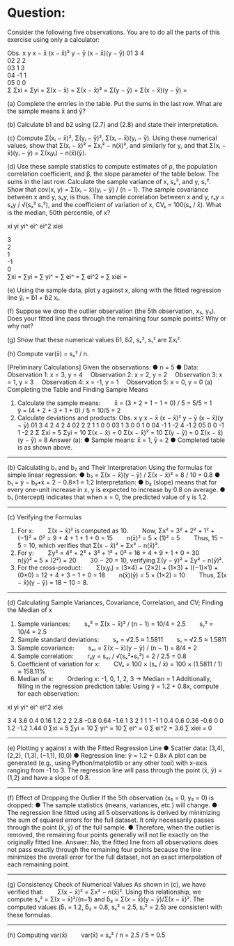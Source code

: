 # Question:

Consider the following five observations. You are to do all the parts of this exercise using only a calculator:

Obs.	x	y	x − x̄	(x − x̄)²	y − ȳ	(x − x̄)(y − ȳ)
01	3	4				
02	2	2				
03	1	3				
04	-1	1				
05	0	0				
Σ	Σxi =	Σyi =	Σ(x − x̄) =	Σ(x − x̄)² =	Σ(y − ȳ) =	Σ(x − x̄)(y − ȳ) =



(a) Complete the entries in the table. Put the sums in the last row. What are the sample means x̄ and ȳ?

(b) Calculate b1 and b2 using (2.7) and (2.8) and state their interpretation.

(c) Compute Σ(xᵢ − x̄)², Σ(yᵢ − ȳ)², Σ(xᵢ − x̄)(yᵢ − ȳ). Using these numerical values, show that 
   Σ(xᵢ − x̄)² = Σxᵢ² − n(x̄)², and similarly for y, and that Σ(xᵢ − x̄)(yᵢ − ȳ) = Σ(xᵢyᵢ) − n(x̄)(ȳ).

(d) Use these sample statistics to compute estimates of ρ, the population correlation coefficient, and β, the slope parameter of the table below. The sums in the last row. Calculate the sample variance of x, sₓ², and y, sᵧ². Show that cov(x, y) = Σ(xᵢ − x̄)(yᵢ − ȳ) / (n − 1).   The sample covariance between x and y, sₓy, is thus. The sample correlation between x and y, rₓy = sₓy / √(sₓ² sᵧ²), and the coefficient of variation of x, CVₓ = 100(sₓ / x̄). What is the median, 50th percentile, of x?


xi
yi
yi^	ei^
ei^2	xiei

3					
2					
1					
-1					
0					
∑xi =	∑yi =	∑ yi^ = 	∑ ei^ = 	∑ ei^2 = 	∑ xiei =



(e) Using the sample data, plot y against x, along with the fitted regression line ŷᵢ = b̂1 + b̂2 xᵢ.

(f) Suppose we drop the outlier observation (the 5th observation, x₅, y₅). Does your fitted line pass through the remaining four sample points? Why or why not?

(g) Show that these numerical values b̂1, b̂2, sₓ², sᵧ² are Σxᵢ².

(h) Compute var(x̄) = sₓ² / n.
















[Preliminary Calculations]
Given the observations:
●	n = 5
●	Data:
 Observation 1: x = 3, y = 4
 Observation 2: x = 2, y = 2
 Observation 3: x = 1, y = 3
 Observation 4: x = -1, y = 1
 Observation 5: x = 0, y = 0
(a) Completing the Table and Finding Sample Means
1.	Calculate the sample means:
  x̄ = (3 + 2 + 1 − 1 + 0) / 5 = 5/5 = 1
  ȳ = (4 + 2 + 3 + 1 + 0) / 5 = 10/5 = 2
2.	Calculate deviations and products:
Obs.	x	y	x − x̄	(x − x̄)²	y − ȳ	(x − x̄)(y − ȳ)
01	3	4	2	4	2	4
02	2	2	1	1	0	0
03	1	3	0	0	1	0
04	-1	1	-2	4	-1	2
05	0	0	-1	1	-2	2
Σ	Σxi
= 5	Σyi
= 10	Σ(x − x̄)
= 0	Σ(x − x̄)²
= 10	Σ(y − ȳ)
= 0	Σ(x − x̄)(y − ȳ)
= 8
Answer (a):
●	Sample means: x̄ = 1, ȳ = 2
●	Completed table is as shown above.
________________________________________
(b) Calculating b₁ and b₂ and Their Interpretation
Using the formulas for simple linear regression:
●	b₂ = Σ(x − x̄)(y − ȳ) / Σ(x − x̄)² = 8 / 10 = 0.8
●	b₁ = ȳ − b₂•x̄ = 2 − 0.8×1 = 1.2
Interpretation:
●	b₂ (slope) means that for every one-unit increase in x, y is expected to increase by 0.8 on average.
●	b₁ (intercept) indicates that when x = 0, the predicted value of y is 1.2.
________________________________________
(c) Verifying the Formulas
1.	For x:
  Σ(x − x̄)² is computed as 10.
  Now, Σx² = 3² + 2² + 1² + (−1)² + 0² = 9 + 4 + 1 + 1 + 0 = 15
  n(x̄)² = 5 × (1)² = 5
  Thus, 15 − 5 = 10, which verifies that Σ(x − x̄)² = Σx² − n(x̄)².
2.	For y:
  Σy² = 4² + 2² + 3² + 1² + 0² = 16 + 4 + 9 + 1 + 0 = 30
  n(ȳ)² = 5 × (2²) = 20
  30 − 20 = 10, verifying Σ(y − ȳ)² = Σy² − n(ȳ)².
3.	For the cross-product:
  Σ(xᵢyᵢ) = (3×4) + (2×2) + (1×3) + ((−1)×1) + (0×0) = 12 + 4 + 3 − 1 + 0 = 18
  n(x̄)(ȳ) = 5 × (1×2) = 10
  Thus, Σ(x − x̄)(y − ȳ) = 18 − 10 = 8.
________________________________________
(d) Calculating Sample Variances, Covariance, Correlation, and CV; Finding the Median of x
1.	Sample variances:
  sₓ² = Σ(x − x̄)² / (n − 1) = 10/4 = 2.5
  sᵧ² = 10/4 = 2.5
2.	Sample standard deviations:
  sₓ = √2.5 ≈ 1.5811
  sᵧ = √2.5 ≈ 1.5811
3.	Sample covariance:
  sₓᵧ = Σ(x − x̄)(y − ȳ) / (n − 1) = 8/4 = 2
4.	Sample correlation:
  rₓy = sₓᵧ / √(sₓ²•sᵧ²) = 2 / 2.5 = 0.8
5.	Coefficient of variation for x:
  CVₓ = 100 × (sₓ / x̄) = 100 × (1.5811 / 1) ≈ 158.11%
6.	Median of x:
  Ordering x: -1, 0, 1, 2, 3 → Median = 1
Additionally, filling in the regression prediction table:
Using ŷ = 1.2 + 0.8x, compute for each observation:


xi
yi
yi^	ei^
ei^2	xiei

3	4	3.6	0.4	0.16	1.2
2	2	2.8	-0.8	0.64	-1.6
1	3	2	1	1	1
-1	1	0.4	0.6	0.36	-0.6
0	0	1.2	-1.2	1.44	0
∑xi = 5	∑yi = 10	∑ yi^ = 10	∑ ei^ = 0	∑ ei^2 = 3.6	∑ xiei = 0

________________________________________
(e) Plotting y against x with the Fitted Regression Line
●	Scatter data: (3,4), (2,2), (1,3), (−1,1), (0,0)
●	Regression line: ŷ = 1.2 + 0.8x
A plot can be generated (e.g., using Python/matplotlib or any other tool) with x-axis ranging from -1 to 3. The regression line will pass through the point (x̄, ȳ) = (1,2) and have a slope of 0.8.
 
________________________________________
(f) Effect of Dropping the Outlier
If the 5th observation (x₅ = 0, y₅ = 0) is dropped:
●	The sample statistics (means, variances, etc.) will change.
●	The regression line fitted using all 5 observations is derived by minimizing the sum of squared errors for the full dataset. It only necessarily passes through the point (x̄, ȳ) of the full sample.
●	Therefore, when the outlier is removed, the remaining four points generally will not lie exactly on the originally fitted line.
Answer: No, the fitted line from all observations does not pass exactly through the remaining four points because the line minimizes the overall error for the full dataset, not an exact interpolation of each remaining point.
________________________________________
(g) Consistency Check of Numerical Values
As shown in (c), we have verified that:   Σ(x − x̄)² = Σx² − n(x̄)².
Using this relationship, we compute sₓ² = Σ(x − x̄)²/(n−1) and b̂₂ = Σ(x − x̄)(y − ȳ)/Σ(x − x̄)².
The computed values (b̂₁ = 1.2, b̂₂ = 0.8, sₓ² = 2.5, sᵧ² = 2.5) are consistent with these formulas.
________________________________________
(h) Computing var(x̄)
  var(x̄) = sₓ² / n = 2.5 / 5 = 0.5

